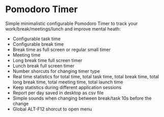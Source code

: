 # Pomodoro Timer
Simple minimalistic configurable Pomodoro Timer to track
your work/break/meetings/lunch and improve mental heath:

- Configurable task time
- Configurable break time
- Break time as full screen or regular small timer
- Meeting time
- Long break time full screen timer
- Lunch break full screen timer
- Number shorcuts for changing timer type
- Real time statistics for total time, total task time, total break time, total long break time, total meeting time, total launch time
- Keep statistics during different application sessions
- Report per day saved in desktop as csv file
- Simple sounds when changing between break/task 10s before the change
- Global ALT-F12 shorcut to open menu
